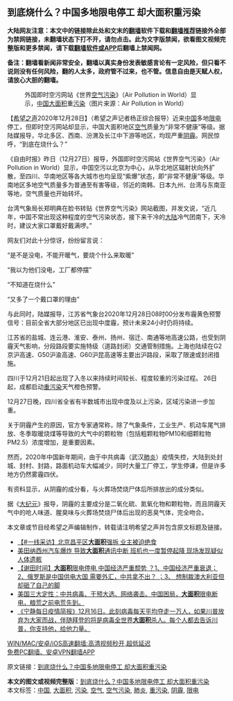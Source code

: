 <h2>到底烧什么？中国多地限电停工 却大面积重污染</h2> <p class="notice"><b>大陆网友注意：本文中的链接除此处和文末的<a href="https://github.com/bannedbook/fanqiang" >翻墙</a>软件下载和<a href="https://github.com/killgcd/justmysocks/blob/master/README.md">翻墙推荐</a>链接外全部为禁网链接，未翻墙状态下打不开，请勿点击。此为文字版禁闻，欲看图文视频完整版和更多禁闻，请下载<a href="https://github.com/bannedbook/fanqiang">翻墙软件或APP</a>后翻墙上禁闻网。</p><p>备注：翻墙看新闻非常安全，翻墙以真实身份发表敏感言论有一定风险，但只看不说则没有任何风险，翻的人太多，政府管不过来，也不管。信息自由是天赋人权，请放心大胆的翻墙。</b></p>  <div class="entry"> <figure><figcaption>外国即时空污网站《世界<a href="https://www.bannedbook.org/bnews/tag/%E7%A9%BA%E6%B0%94%E6%B1%A1%E6%9F%93/" class="st_tag internal_tag" rel="tag" title="标签 空气污染 下的日志">空气污染</a>》（Air Pollution in World）显示，<a href="https://www.bannedbook.org/bnews/tag/%E4%B8%AD%E5%9B%BD/" class="st_tag internal_tag" rel="tag" title="标签 中国 下的日志">中国</a><a href="https://www.bannedbook.org/bnews/tag/%E5%A4%A7%E9%9D%A2%E7%A7%AF/" class="st_tag internal_tag" rel="tag" title="标签 大面积 下的日志">大面积</a>重<a href="https://www.bannedbook.org/bnews/tag/%e6%b1%a1%e6%9f%93/" class="st_tag internal_tag" rel="tag" title="标签 污染 下的日志">污染</a>（图片来源：Air Pollution in World）</figcaption></figure> <p>【<span class='wp_keywordlink_affiliate'><a href="https://www.soundofhope.org" title="希望之声" target="_blank">希望之声</a></span>2020年12月28日】（希望之声记者杨正综合报导）近来<span class='wp_keywordlink_affiliate'><a href="https://www.bannedbook.org/" title="中国" target="_blank">中国</a></span>多地<a href="https://www.bannedbook.org/bnews/tag/%E9%99%90%E7%94%B5/" class="st_tag internal_tag" rel="tag" title="标签 限电 下的日志">限电</a>停工，但即时空污网站却显示，中国大面积地区<a href="https://www.bannedbook.org/bnews/tag/%E7%A9%BA%E6%B0%94/" class="st_tag internal_tag" rel="tag" title="标签 空气 下的日志">空气</a>质量为“非常不健康”等级。据陆媒报导，华北多区、西南、汾渭及长江中下游等地区，均现严重<a href="https://www.bannedbook.org/bnews/tag/%e9%98%b4%e9%9c%be/" class="st_tag internal_tag" rel="tag" title="标签 阴霾 下的日志">阴霾</a>。网民惊呼，“到底在烧什么？”</p> <p>《自由时报》昨日（12月27日）报导，外国即时空污网站《世界空气污染》（Air Pollution in World）显示，中国空污以北京为中心，从华北地区辐射状向外扩散，至四川、华南地区等各大城市也均呈现“紫爆”状态，即“非常不健康”等级。华南地区多地空气质量多为普通至有害等级，邻近的南韩、日本九州、台湾与东南亚等地，空气质量也开始转坏。</p> <p>台湾气象局长郑明典在脸书转贴《世界空气污染》网站截图，并发文说，“近几年，中国不常出现这种程度的空气污染状态，接下来干冷的<span class='wp_keywordlink_affiliate'><a href="https://www.bannedbook.org/" title="大陆" target="_blank">大陆</a></span>冷气团南下，天冷时，建议大家口罩戴好戴满啰。”</p> <p>网友们对此十分惊讶，纷纷留言说：</p>  <p>“是不是没电，不能开暖气，要烧个什么来取暖”</p> <p>“我以为他们没电，工厂都停摆”</p> <p>“不知道在烧什么”</p> <p>“又多了一个戴口罩的理由”</p>  <p>与此同时，陆媒报导，江苏省气象台2020年12月28日08时00分发布霾黄色预警信号：目前全省大部分地区已出现中度霾，预计未来24小时仍将持续。</p> <p>江苏省的盐城、连云港、淮安、泰州、扬州、宿迁、南通等地高速公路，也受到阴霾天气影响，分段路段要实施特级（道路封闭）交通管制措施。上海也陆续在G2京沪高速、G50沪渝高速、G60沪昆高速等主要出沪路段，采取了限速或封闭措施。</p> <p>四川于12月21日起出现了入冬以来持续时间较长、程度较重的污染过程。 26日起，成都启动<a href="https://www.bannedbook.org/bnews/tag/%E9%87%8D%E6%B1%A1%E6%9F%93/" class="st_tag internal_tag" rel="tag" title="标签 重污染 下的日志">重污染</a>天气橙色预警。</p> <p>12月27日晚，四川省全省有半数城市出现中度及以上污染，区域污染进一步加重。</p>  <p>关于阴霾产生的原因，官方专家通常称，除了气象条件，工业生产、机动车尾气排放、冬季取暖烧煤等导致的大气中的颗粒物（包括粗颗粒物PM10和细颗粒物PM2.5）浓度增加，是重要因素。</p> <p>然而，2020年中国新年期间，由于中共病毒（武汉<a href="https://www.bannedbook.org/bnews/tag/%e8%82%ba%e7%82%8e/" class="st_tag internal_tag" rel="tag" title="标签 肺炎 下的日志">肺炎</a>）疫情失控，大陆到处封城、封村、封路，路面机动车大幅减少，同时大量工厂停工，学生停课，但是许多地方仍然雾霾四伏。</p> <p>有资料显示，从阴霾的成分看，与火葬场焚烧尸体后所排放出的成分类似。</p> <p>据《<span class='wp_keywordlink_affiliate'><a href="http://www.epochtimes.com/" title="大纪元" target="_blank">大纪元</a></span>》报导，阴霾的主要成分是二氧化硫、氮氧化物和颗粒物，而且阴霾天气中的呛人味道、腥臭味与火葬场焚烧尸体后出现的恶臭气体，完全吻合。</p>  <p>本文章或节目经希望之声编辑制作，转载请注明希望之声并包含原文标题及链接。</p> <ul class='op-related-articles' title='相关阅读'> <li><a href='https://www.bannedbook.org/bnews/bannedvideo/20201227/1455917.html' target='_blank'>【#一线采访】北京昌平区<b>大面积</b>强拆 业主被迫绝食</a></li> <li><a href='https://www.bannedbook.org/bnews/bannedvideo/20201227/1455591.html' target='_blank'>美田纳西州汽车爆炸 导致<b>大面积</b>通讯中断 班机也一度暂停起降 现场发现疑似人体遗骸</a></li> <li><a href='https://www.bannedbook.org/bnews/bannedvideo/20201222/1452912.html' target='_blank'>【谢田时间】<b>大面积</b>限电停电 中国经济严重颓势 ？1、中国经济严重衰退；2、俄罗斯是中国供电大国 需要外汇，中共拿不出？ ；3、 想制裁澳大利亚但却砸了自己的脚</a></li> <li><a href='https://www.bannedbook.org/bnews/bannedvideo/20201220/1451288.html' target='_blank'>美国三大定性：中共病毒、干预大选、网络袭击。中国困局，<b>大面积</b>限电断电，粮荒之前电荒先到。</a></li> <li><a href='https://www.bannedbook.org/bnews/bannedvideo/20201217/1449565.html' target='_blank'>《宁静每日疫情简报》12月16日。此刻病毒每天平均夺走一万人，如果川普放弃为大家而战，伴随拜登的将是病毒全世界<b>大面积</b>杀人。每个人都去告诉川普，你支持他，给他力量。</a></li> </ul> <p class="texttj"> <a href="https://github.com/bannedbook/fanqiang/wiki/V2ray%E6%9C%BA%E5%9C%BA" target="_blank">WIN/MAC/安卓/iOS高速翻墙:高清视频秒开,超低延迟</a><br/> <a href="https://github.com/bannedbook/fanqiang/wiki/%E7%A6%81%E9%97%BB%E7%BD%91%E5%AE%89%E5%8D%93%E7%BF%BB%E5%A2%99%E6%96%B0%E9%97%BBAPP" target="_blank">免费PC翻墙、安卓VPN翻墙APP</a></p><p>原文链接：<a class="src_link"  href="https://www.soundofhope.org/post/457990" target="_blank">到底烧什么？中国多地限电停工 却大面积重污染</a></p><a name='sharetosocial'></a>       <div><b>本文的图文或视频完整版</b>：<a href='https://www.bannedbook.org/bnews/comments/20201228/1456651.html'>到底烧什么？中国多地限电停工 却大面积重污染</a></div>  </div><!--END ENTRY--> <div class="postfooter"> <div>本文标签：<a href="https://www.bannedbook.org/bnews/tag/%E4%B8%AD%E5%9B%BD/" rel="tag">中国</a>, <a href="https://www.bannedbook.org/bnews/tag/%E5%A4%A7%E9%9D%A2%E7%A7%AF/" rel="tag">大面积</a>, <a href="https://www.bannedbook.org/bnews/tag/%e6%b1%a1%e6%9f%93/" rel="tag">污染</a>, <a href="https://www.bannedbook.org/bnews/tag/%E7%A9%BA%E6%B0%94/" rel="tag">空气</a>, <a href="https://www.bannedbook.org/bnews/tag/%E7%A9%BA%E6%B0%94%E6%B1%A1%E6%9F%93/" rel="tag">空气污染</a>, <a href="https://www.bannedbook.org/bnews/tag/%e8%82%ba%e7%82%8e/" rel="tag">肺炎</a>, <a href="https://www.bannedbook.org/bnews/tag/%E9%87%8D%E6%B1%A1%E6%9F%93/" rel="tag">重污染</a>, <a href="https://www.bannedbook.org/bnews/tag/%e9%98%b4%e9%9c%be/" rel="tag">阴霾</a>, <a href="https://www.bannedbook.org/bnews/tag/%E9%99%90%E7%94%B5/" rel="tag">限电</a></div>  </div><!--END POSTFOOTER--> 